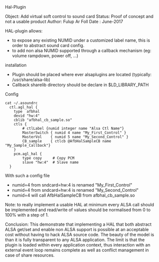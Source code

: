 Hal-Plugin

Object: Add virtual soft control to sound card
Status: Proof of concept and not a usable product
Author: Fulup Ar Foll
Date  : June-2017

HAL-plugin allows:
 - to expose any existing NUMID under a customized label name, this is order to abstract sound card config.
 - to add non alsa NUMID supported through a callback mechanism (eg: volume rampdown, power off, ...)

installation
 - Plugin should be placed where ever alsaplugins are located (typically: /usr/share/alsa-lib)
 - Callback sharelib directory should be declare in $LD_LIBRARY_PATH

Config
```
cat ~/.asoundrc
  ctl.agl_hal {
    type  afbhal
    devid "hw:4"
    cblib "afbhal_cb_sample.so"
    ctls {
        # ctlLabel {numid integer name "Alsa Ctl Name"}
        MasterSwitch { numid 4 name "My_First_Control" }
        MasterVol    { numid 5 name "My_Second_Control" }
        CB_sample    { ctlcb @AfbHalSampleCB name "My_Sample_Callback"}
    }
    pcm.agl_hal {
        type copy     # Copy PCM
        slave "hw:4"  # Slave name
  }
```

With such a config file
 - numid=4 from sndcard=hw:4 is renamed "My_First_Control"
 - numid=4 from sndcard=hw:4 is renamed "My_Second_Control"
 - numid=4 will call AfbHalSampleCB from afbhal_cb_sample.so

Note: to really implement a usable HAL at minimum every ALSA call should be implemented and read/write of values should be normalised from 0 to 100% with a step of 1.

Conclusion: This demonstrate that implementing a HAL that both abstract ALSA get/set and enable non ALSA support is possible at an acceptable cost
without having to hack ALSA source code. The beauty of the model is than it is fully transparent to any ALSA application. The limit is that the plugin is loaded
within every application context, thus interaction with an external event loop remains complete as well as conflict management in case of share resources.
